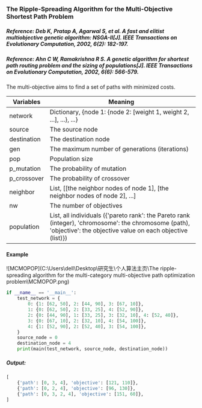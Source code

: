 ### The Ripple-Spreading Algorithm for the Multi-Objective Shortest Path Problem

##### Reference: Deb K, Pratap A, Agarwal S, et al. A fast and elitist multiobjective genetic algorithm: NSGA-II[J]. IEEE Transactions on Evolutionary Computation, 2002, 6(2): 182-197. 

##### Reference: Ahn C W, Ramakrishna R S. A genetic algorithm for shortest path routing problem and the sizing of populations[J]. IEEE Transactions on Evolutionary Computation, 2002, 6(6): 566-579.

The multi-objective aims to find a set of paths with minimized costs. 

| Variables   | Meaning                                                      |
| ----------- | ------------------------------------------------------------ |
| network     | Dictionary, {node 1: {node 2: [weight 1, weight 2, ...], ...}, ...} |
| source      | The source node                                              |
| destination | The destination node                                         |
| gen         | The maximum number of generations (iterations)               |
| pop         | Population size                                              |
| p_mutation  | The probability of mutation                                  |
| p_crossover | The probability of crossover                                 |
| neighbor    | List, [[the neighbor nodes of node 1], [the neighbor nodes of node 2], ...] |
| nw          | The number of objectives                                     |
| population  | List, all individuals ({'pareto rank': the Pareto rank (integer), 'chromosome': the chromosome (path), 'objective': the objective value on each objective (list)}) |

#### Example

![MCMOPOP](C:\Users\dell\Desktop\研究生\个人算法主页\The ripple-spreading algorithm for the multi-category multi-objective path optimization problem\MCMOPOP.png)

```python
if __name__ == '__main__':
    test_network = {
        0: {1: [62, 50], 2: [44, 90], 3: [67, 10]},
        1: {0: [62, 50], 2: [33, 25], 4: [52, 90]},
        2: {0: [44, 90], 1: [33, 25], 3: [32, 10], 4: [52, 40]},
        3: {0: [67, 10], 2: [32, 10], 4: [54, 100]},
        4: {1: [52, 90], 2: [52, 40], 3: [54, 100]},
    }
    source_node = 0
    destination_node = 4
    print(main(test_network, source_node, destination_node))
```

##### Output:

```python
[
    {'path': [0, 3, 4], 'objective': [121, 110]}, 
    {'path': [0, 2, 4], 'objective': [96, 130]}, 
    {'path': [0, 3, 2, 4], 'objective': [151, 60]},
]
```

